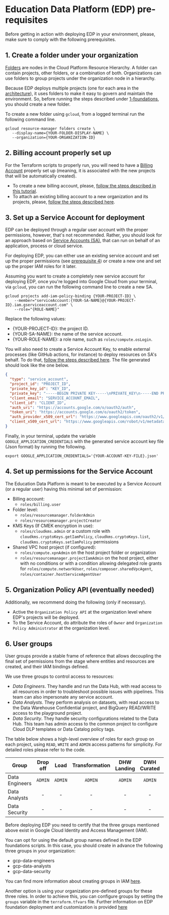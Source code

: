 # Education Data Platform (EDP) pre-requisites

Before getting in action with deploying EDP in your environment, please, make sure to comply with the following prerequisites.

## 1. Create a folder under your organization

[Folders](https://cloud.google.com/resource-manager/docs/creating-managing-folders) are nodes in the Cloud Platform Resource Hierarchy. A folder can contain projects, other folders, or a combination of both. Organizations can use folders to group projects under the organization node in a hierarchy.

Because EDP deploys multiple projects (one for each area in the [architecture](edp-architecture.md)), it uses folders to make it easy to govern and maintain the environment. So, before running the steps described under [1-foundations](../1-foundations/README.md), you should create a new folder.

To create a new folder using `gcloud`, from a logged terminal run the following command line.

```
gcloud resource-manager folders create \
   --display-name={YOUR-FOLDER-DISPLAY-NAME} \
   --organization={YOUR-ORGANIZATION-ID}
```

## 2. Billing account properly set up

For the Terraform scripts to properly run, you will need to have a [Billing Account](https://cloud.google.com/billing/docs/how-to/manage-billing-account) properly set up (meaning, it is associated with the new projects that will be automatically created).

* To create a new billing account, please, [follow the steps described in this tutorial](https://cloud.google.com/billing/docs/how-to/create-billing-account).
* To attach an existing billing account to a new organization and its projects, please, [follow the steps described here](https://cloud.google.com/billing/docs/how-to/modify-project).

## 3. Set up a Service Account for deployment

EDP can be deployed through a regular user account with the proper permissions, however, that's not recommended. Rather, you should look for an approach based on [Service Accounts (SA)](https://cloud.google.com/iam/docs/service-accounts), that can run on behalf of an application, process or cloud service.

For deploying EDP, you can either use an existing service account and set up the proper permissions (see [prerequisite 4](#4-set-up-permissions-for-the-service-account)) or create a new one and set up the proper IAM roles for it later.

Assuming you want to create a completely new service account for deploying EDP, once you're logged into Google Cloud from your terminal, via `gcloud`, you can run the following command line to create a new SA.

```
gcloud projects add-iam-policy-binding {YOUR-PROJECT-ID} \
    --member="serviceAccount:{YOUR-SA-NAME}@{YOUR-PROJECT-ID}.iam.gserviceaccount.com" \
    --role="{ROLE-NAME}"
```

Replace the following values:

* {YOUR-PROJECT-ID}: the project ID.
* {YOUR-SA-NAME}: the name of the service account.
* {YOUR-ROLE-NAME}: a role name, such as `roles/compute.osLogin`.

You will also need to create a Service Account Key, to enable external processes (like GitHub actions, for instance) to deploy resources on SA's behalf. To do that, [follow the steps described here](https://cloud.google.com/iam/docs/creating-managing-service-account-keys). The file generated should look like the one below.

```json
{
  "type": "service_account",
  "project_id": "PROJECT_ID",
  "private_key_id": "KEY_ID",
  "private_key": "-----BEGIN PRIVATE KEY-----\nPRIVATE_KEY\n-----END PRIVATE KEY-----\n",
  "client_email": "SERVICE_ACCOUNT_EMAIL",
  "client_id": "CLIENT_ID",
  "auth_uri": "https://accounts.google.com/o/oauth2/auth",
  "token_uri": "https://accounts.google.com/o/oauth2/token",
  "auth_provider_x509_cert_url": "https://www.googleapis.com/oauth2/v1/certs",
  "client_x509_cert_url": "https://www.googleapis.com/robot/v1/metadata/x509/SERVICE_ACCOUNT_EMAIL"
}
```

Finally, in your terminal, update the variable `GOOGLE_APPLICATION_CREDENTIALS` with the generated service account key file (Json format) by running the following.

```ssh
export GOOGLE_APPLICATION_CREDENTIALS='{YOUR-ACCOUNT-KEY-FILE}.json'
```

## 4. Set up permissions for the Service Account

The Education Data Platform is meant to be executed by a Service Account (or a regular user) having this minimal set of permission:

* Billing account:
  * `roles/billing.user`
* Folder level:
  * `roles/resourcemanager.folderAdmin`
  * `roles/resourcemanager.projectCreator`
* KMS Keys (If CMEK encryption in use):
  * `roles/cloudkms.admin` or a custom role with `cloudkms.cryptoKeys.getIamPolicy`, `cloudkms.cryptoKeys.list`, `cloudkms.cryptoKeys.setIamPolicy` permissions
* Shared VPC host project (if configured):
  * `roles/compute.xpnAdmin` on the host project folder or organization
  * `roles/resourcemanager.projectIamAdmin` on the host project, either with no conditions or with a condition allowing delegated role grants for `roles/compute.networkUser`, `roles/composer.sharedVpcAgent`, `roles/container.hostServiceAgentUser`

## 5. Organization Policy API (eventually needed)

Additionally, we recommend doing the following (only if necessary).

* Active the `Organization Policy API` at the organization level where EDP's projects will be deployed.
* To the Service Account, do attribute the roles of `Owner` and `Organization Policy Administrator` at the organization level.

## 6. User groups

User groups provide a stable frame of reference that allows decoupling the final set of permissions from the stage where entities and resources are created, and their IAM bindings defined.

We use three groups to control access to resources:

- *Data Engineers*. They handle and run the Data Hub, with read access to all resources in order to troubleshoot possible issues with pipelines. This team can also impersonate any service account.
- *Data Analysts*. They perform analysis on datasets, with read access to the Data Warehouse Confidential project, and BigQuery READ/WRITE access to the playground project.
- *Data Security*. They handle security configurations related to the Data Hub. This team has admin access to the common project to configure Cloud DLP templates or Data Catalog policy tags.

The table below shows a high-level overview of roles for each group on each project, using `READ`, `WRITE` and `ADMIN` access patterns for simplicity. For detailed roles please refer to the code.

|Group|Drop off|Load|Transformation|DHW Landing|DWH Curated|DWH Confidential|DWH Playground|Orchestration|Common|
|-|:-:|:-:|:-:|:-:|:-:|:-:|:-:|:-:|:-:|
|Data Engineers|`ADMIN`|`ADMIN`|`ADMIN`|`ADMIN`|`ADMIN`|`ADMIN`|`ADMIN`|`ADMIN`|`ADMIN`|
|Data Analysts|-|-|-|-|-|`READ`|`READ`/`WRITE`|-|-|
|Data Security|-|-|-|-|-|-|-|-|`ADMIN`|

Before deploying EDP you need to certify that the three groups mentioned above exist in Google Cloud Identity and Access Management (IAM).

You can  opt for using the default group names defined in the EDP foundations scripts. In this case, you should create in advance the following three groups in your organization:

- gcp-data-engineers
- gcp-data-analysts
- gcp-data-security

You can find more information about creating groups in IAM [here](https://cloud.google.com/iam/docs/groups-in-cloud-console#creating).

Another option is using your organization pre-defined groups for these three roles. In order to achieve this, you can configure groups by setting the `groups` variable in the `terraform.tfvars` file. Further information on EDP foundation deployment and customization is provided [here](../1-foundations/README.md)